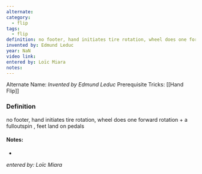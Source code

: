 ```yaml
---
alternate: 
category:
  - flip
tags:
  - flip
definition: no footer, hand initiates tire rotation, wheel does one forward rotation + a fulloutspin , feet land on pedals
invented by: Edmund Leduc
year: NaN
video link: 
entered by: Loïc Miara
notes: 
---
```

Alternate Name: 
*Invented by Edmund Leduc*
Prerequisite Tricks: [[Hand Flip]]

### Definition
no footer, hand initiates tire rotation, wheel does one forward rotation + a fulloutspin , feet land on pedals


#### Notes:
- 
*entered by: Loïc Miara*
